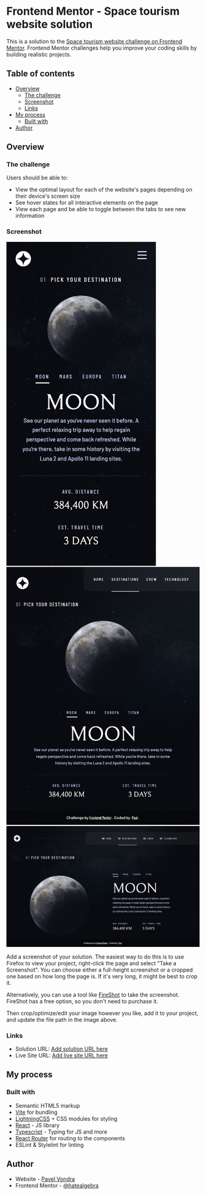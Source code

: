# Frontend Mentor - Space tourism website solution

This is a solution to the [Space tourism website challenge on Frontend Mentor](https://www.frontendmentor.io/challenges/space-tourism-multipage-website-gRWj1URZ3). Frontend Mentor challenges help you improve your coding skills by building realistic projects.

## Table of contents

-   [Overview](#overview)
    -   [The challenge](#the-challenge)
    -   [Screenshot](#screenshot)
    -   [Links](#links)
-   [My process](#my-process)
    -   [Built with](#built-with)
-   [Author](#author)

## Overview

### The challenge

Users should be able to:

-   View the optimal layout for each of the website's pages depending on their device's screen size
-   See hover states for all interactive elements on the page
-   View each page and be able to toggle between the tabs to see new information

### Screenshot

![Mobile](./mobile-screenshot.jpeg)
![Tablet](./tablet-screenshot.jpeg)
![Desktop](./desktop-screenshot.jpeg)

Add a screenshot of your solution. The easiest way to do this is to use Firefox to view your project, right-click the page and select "Take a Screenshot". You can choose either a full-height screenshot or a cropped one based on how long the page is. If it's very long, it might be best to crop it.

Alternatively, you can use a tool like [FireShot](https://getfireshot.com/) to take the screenshot. FireShot has a free option, so you don't need to purchase it.

Then crop/optimize/edit your image however you like, add it to your project, and update the file path in the image above.

### Links

-   Solution URL: [Add solution URL here](https://your-solution-url.com)
-   Live Site URL: [Add live site URL here](https://your-live-site-url.com)

## My process

### Built with

-   Semantic HTML5 markup
-   [Vite](https://vite.com) for bundling
-   [LightningCSS](https://lightningcss) + CSS modules for styling
-   [React](https://reactjs.org/) - JS library
-   [Typescript](https://typescript.org) - Typing for JS and more
-   [React Router](https://reactrouter.com/en/main/components/link) for routing to the components
-   ESLint & Stylelint for linting

## Author

-   Website - [Pavel Vondra](https://www.pavel-vondra.com)
-   Frontend Mentor - [@hatealgebra](https://www.frontendmentor.io/profile/hatealgebra)
